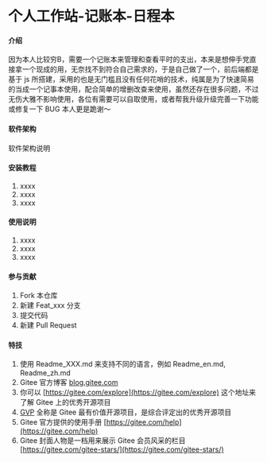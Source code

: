 # 个人工作站-记账本-日程本

#### 介绍
因为本人比较穷B，需要一个记账本来管理和查看平时的支出，本来是想伸手党直接拿一个现成的用，无奈找不到符合自己需求的，于是自己做了一个，前后端都是基于 js 所搭建，采用的也是无门槛且没有任何花哨的技术，纯属是为了快速简易的当成一个记事本使用，配合简单的增删改查来使用，虽然还存在很多问题，不过无伤大雅不影响使用，各位有需要可以自取使用，或者帮我升级升级完善一下功能或修复一下 BUG 本人更是跪谢～

#### 软件架构
软件架构说明


#### 安装教程

1.  xxxx
2.  xxxx
3.  xxxx

#### 使用说明

1.  xxxx
2.  xxxx
3.  xxxx

#### 参与贡献

1.  Fork 本仓库
2.  新建 Feat_xxx 分支
3.  提交代码
4.  新建 Pull Request


#### 特技

1.  使用 Readme\_XXX.md 来支持不同的语言，例如 Readme\_en.md, Readme\_zh.md
2.  Gitee 官方博客 [blog.gitee.com](https://blog.gitee.com)
3.  你可以 [https://gitee.com/explore](https://gitee.com/explore) 这个地址来了解 Gitee 上的优秀开源项目
4.  [GVP](https://gitee.com/gvp) 全称是 Gitee 最有价值开源项目，是综合评定出的优秀开源项目
5.  Gitee 官方提供的使用手册 [https://gitee.com/help](https://gitee.com/help)
6.  Gitee 封面人物是一档用来展示 Gitee 会员风采的栏目 [https://gitee.com/gitee-stars/](https://gitee.com/gitee-stars/)
